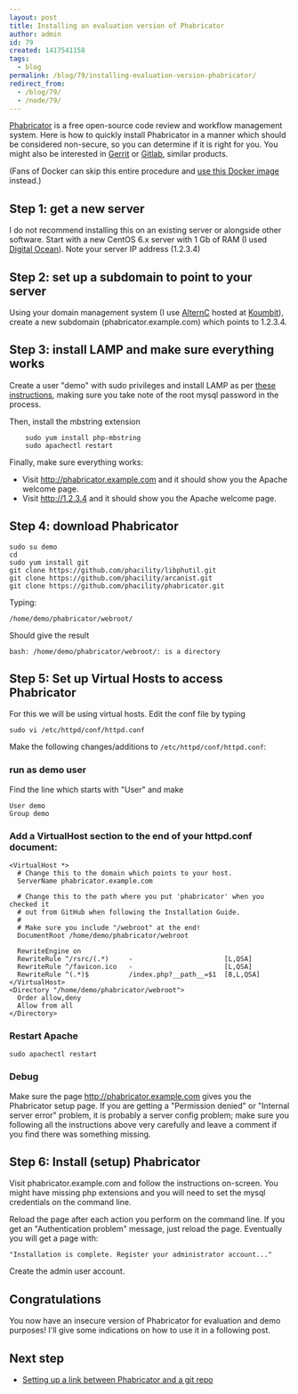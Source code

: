 ```yaml
---
layout: post
title: Installing an evaluation version of Phabricator
author: admin
id: 79
created: 1417541158
tags:
  - blog
permalink: /blog/79/installing-evaluation-version-phabricator/
redirect_from:
  - /blog/79/
  - /node/79/
---
```

[Phabricator](http://phabricator.org) is a free open-source code review and workflow management system. Here is how to quickly install Phabricator in a manner which should be considered non-secure, so you can determine if it is right for you. You might also be interested in [Gerrit](http://blog.dcycle.com/blog/82/setting-gerrit-centos-evaluation) or [Gitlab](https://about.gitlab.com), similar products.

(Fans of Docker can skip this entire procedure and [use this Docker image](https://github.com/yesnault/docker-phabricator) instead.)

Step 1: get a new server
------------------------

I do not recommend installing this on an existing server or alongside other software. Start with a new CentOS 6.x server with 1 Gb of RAM (I used [Digital Ocean](https://www.digitalocean.com/)). Note your server IP address (1.2.3.4)

Step 2: set up a subdomain to point to your server
--------------------------------------------------

Using your domain management system (I use [AlternC](http://alternc.org) hosted at [Koumbit](https://www.koumbit.org)), create a new subdomain (phabricator.example.com) which points to 1.2.3.4.

Step 3: install LAMP and make sure everything works
---------------------------------------------------

Create a user "demo" with sudo privileges and install LAMP as per [these instructions](https://www.digitalocean.com/community/tutorials/how-to-install-linux-apache-mysql-php-lamp-stack-on-centos-6), making sure you take note of the root mysql password in the process.

Then, install the mbstring extension

		sudo yum install php-mbstring
		sudo apachectl restart

Finally, make sure everything works:

 * Visit http://phabricator.example.com and it should show you the Apache welcome page.
 * Visit http://1.2.3.4 and it should show you the Apache welcome page.

Step 4: download Phabricator
----------------------------

    sudo su demo
    cd
    sudo yum install git
    git clone https://github.com/phacility/libphutil.git
    git clone https://github.com/phacility/arcanist.git
    git clone https://github.com/phacility/phabricator.git

Typing:

    /home/demo/phabricator/webroot/

Should give the result

    bash: /home/demo/phabricator/webroot/: is a directory

Step 5: Set up Virtual Hosts to access Phabricator
--------------------------------------------------

For this we will be using virtual hosts.  Edit the conf file by typing

    sudo vi /etc/httpd/conf/httpd.conf

Make the following changes/additions to `/etc/httpd/conf/httpd.conf`:

### run as demo user

Find the line which starts with "User" and make

    User demo
    Group demo

### Add a VirtualHost section to the end of your httpd.conf document:

    <VirtualHost *>
      # Change this to the domain which points to your host.
      ServerName phabricator.example.com

      # Change this to the path where you put 'phabricator' when you checked it
      # out from GitHub when following the Installation Guide.
      #
      # Make sure you include "/webroot" at the end!
      DocumentRoot /home/demo/phabricator/webroot

      RewriteEngine on
      RewriteRule ^/rsrc/(.*)     -                       [L,QSA]
      RewriteRule ^/favicon.ico   -                       [L,QSA]
      RewriteRule ^(.*)$          /index.php?__path__=$1  [B,L,QSA]
    </VirtualHost>
    <Directory "/home/demo/phabricator/webroot">
      Order allow,deny
      Allow from all
    </Directory>

### Restart Apache

    sudo apachectl restart

### Debug

Make sure the page http://phabricator.example.com gives you the Phabricator setup page. If you are getting a "Permission denied" or "Internal server error" problem, it is probably a server config problem; make sure you following all the instructions above very carefully and leave a comment if you find there was something missing.

Step 6: Install (setup) Phabricator
-----------------------------------

Visit phabricator.example.com and follow the instructions on-screen. You might have missing php extensions and you will need to set the mysql credentials on the command line.

Reload the page after each action you perform on the command line. If you get an "Authentication problem" message, just reload the page. Eventually you will get a page with:

    "Installation is complete. Register your administrator account..."

Create the admin user account.

Congratulations
---------------

You now have an insecure version of Phabricator for evaluation and demo purposes! I'll give some indications on how to use it in a following post.

Next step
----------

 * [Setting up a link between Phabricator and a git repo](http://blog.dcycle.com/blog/80/setting-phabricator-track-git-repo)

